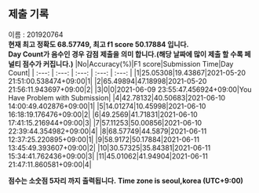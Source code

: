


  
## 제출 기록  
이름 : 201920764  
**현재 최고 정확도 68.57749, 최고 f1 score 50.17884 입니다.**  
**Day Count가 음수인 경우 감점 제출을 의미 합니다.(해당 날짜에 많이 제출 할 수록 페널티 점수가 커집니다.)**
|No|Accuracy(%)|F1 score|Submission Time|Day Count|
| :---: | :---: | :---: | :---: | :---: |
|1|25.05308|19.43867|2021-05-20 21:51:00.538474+09:00|1|
|2|65.49894|47.18998|2021-05-20 21:56:11.943697+09:00|2|
|3|0|0|2021-06-09 23:55:47.456924+09:00|You Have Problem with Submission|
|4|42.78132|40.50683|2021-06-10 14:00:49.402876+09:00|1|
|5|14.01274|10.45998|2021-06-10 16:18:19.176476+09:00|2|
|6|49.2569|41.71831|2021-06-10 17:41:15.216944+09:00|3|
|7|57.11253|50.00856|2021-06-10 22:39:44.354982+09:00|4|
|8|68.57749|44.5879|2021-06-11 12:37:25.220895+09:00|1|
|9|58.9172|50.17884|2021-06-11 13:45:49.393607+09:00|2|
|10|30.57325|35.84381|2021-06-11 15:34:41.762436+09:00|3|
|11|45.01062|41.94904|2021-06-11 21:47:11.860581+09:00|4|


**점수는 소숫점 5자리 까지 출력됩니다.**
**Time zone is seoul,korea (UTC+9:00)**
